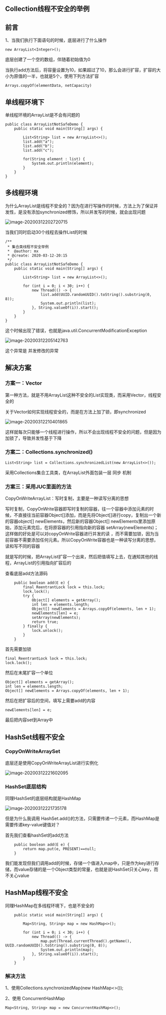 ## Collection线程不安全的举例

## 前言

1、当我们执行下面语句的时候，底层进行了什么操作

```
new ArrayList<Integer>();
```

底层创建了一个空的数组，伴随着初始值为0

当执行add方法后，将容量设置为10，如果超过了10，那么会进行扩容，扩容的大小为原值的一半，也就是5个，使用下列方法扩容

```
Arrays.copyOf(elementData, netCapacity)
```

## 单线程环境下

单线程环境的ArrayList是不会有问题的

```
public class ArrayListNotSafeDemo {
    public static void main(String[] args) {

        List<String> list = new ArrayList<>();
        list.add("a");
        list.add("b");
        list.add("c");

        for(String element : list) {
            System.out.println(element);
        }
    }
}
```

## 多线程环境

为什么ArrayList是线程不安全的？因为在进行写操作的时候，方法上为了保证并发性，是没有添加synchronized修饰，所以并发写的时候，就会出现问题

![image-20200312202720715](https://cdn.losey.top/blog/image-20200312202720715.png)

当我们同时启动30个线程去操作List的时候

```
/**
 * 集合类线程不安全举例
 *  @author: mx
 * @create: 2020-03-12-20:15
 */
public class ArrayListNotSafeDemo {
    public static void main(String[] args) {

        List<String> list = new ArrayList<>();

        for (int i = 0; i < 30; i++) {
            new Thread(() -> {
                list.add(UUID.randomUUID().toString().substring(0, 8));
                System.out.println(list);
            }, String.valueOf(i)).start();
        }
    }
}
```

这个时候出现了错误，也就是java.util.ConcurrentModificationException

![image-20200312205142763](https://cdn.losey.top/blog/image-20200312205142763.png)

这个异常是 并发修改的异常

## 解决方案

### 方案一：Vector

第一种方法，就是不用ArrayList这种不安全的List实现类，而采用Vector，线程安全的

关于Vector如何实现线程安全的，而是在方法上加了锁，即synchronized

![image-20200312210401865](https://cdn.losey.top/blog/image-20200312210401865.png)

这样就每次只能够一个线程进行操作，所以不会出现线程不安全的问题，但是因为加锁了，导致并发性基于下降

### 方案二：Collections.synchronized()

```
List<String> list = Collections.synchronizedList(new ArrayList<>());
```

采用Collections集合工具类，在ArrayList外面包装一层 同步 机制

### 方案三：采用JUC里面的方法

CopyOnWriteArrayList：写时复制，主要是一种读写分离的思想

写时复制，CopyOnWrite容器即写时复制的容器，往一个容器中添加元素的时候，不直接往当前容器Object[]添加，而是先将Object[]进行copy，复制出一个新的容器object[] newElements，然后新的容器Object[] newElements里添加原始，添加元素完后，在将原容器的引用指向新的容器 setArray(newElements)；这样做的好处是可以对copyOnWrite容器进行并发的读 ，而不需要加锁，因为当前容器不需要添加任何元素。所以CopyOnWrite容器也是一种读写分离的思想，读和写不同的容器

就是写的时候，把ArrayList扩容一个出来，然后把值填写上去，在通知其他的线程，ArrayList的引用指向扩容后的

查看底层add方法源码

```
    public boolean add(E e) {
        final ReentrantLock lock = this.lock;
        lock.lock();
        try {
            Object[] elements = getArray();
            int len = elements.length;
            Object[] newElements = Arrays.copyOf(elements, len + 1);
            newElements[len] = e;
            setArray(newElements);
            return true;
        } finally {
            lock.unlock();
        }
    }
```

首先需要加锁

```
final ReentrantLock lock = this.lock;
lock.lock();
```

然后在末尾扩容一个单位

```
Object[] elements = getArray();
int len = elements.length;
Object[] newElements = Arrays.copyOf(elements, len + 1);
```

然后在把扩容后的空间，填写上需要add的内容

```
newElements[len] = e;
```

最后把内容set到Array中

## HashSet线程不安全

### CopyOnWriteArraySet

底层还是使用CopyOnWriteArrayList进行实例化

![image-20200312221602095](https://cdn.losey.top/blog/image-20200312221602095.png)

### HashSet底层结构

同理HashSet的底层结构就是HashMap

![image-20200312221735178](https://cdn.losey.top/blog/image-20200312221735178.png)

但是为什么我调用 HashSet.add()的方法，只需要传递一个元素，而HashMap是需要传递key-value键值对？

首先我们查看hashSet的add方法

```
    public boolean add(E e) {
        return map.put(e, PRESENT)==null;
    }
```

我们能发现但我们调用add的时候，存储一个值进入map中，只是作为key进行存储，而value存储的是一个Object类型的常量，也就是说HashSet只关心key，而不关心value

## HashMap线程不安全

同理HashMap在多线程环境下，也是不安全的

```
    public static void main(String[] args) {

        Map<String, String> map = new HashMap<>();

        for (int i = 0; i < 30; i++) {
            new Thread(() -> {
                map.put(Thread.currentThread().getName(), UUID.randomUUID().toString().substring(0, 8));
                System.out.println(map);
            }, String.valueOf(i)).start();
        }
    }
```

### 解决方法

1、使用Collections.synchronizedMap(new HashMap<>());

2、使用 ConcurrentHashMap

```
Map<String, String> map = new ConcurrentHashMap<>();
```

